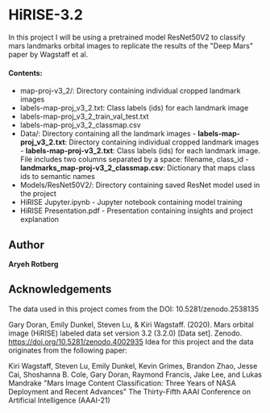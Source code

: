 # HiRISE-3.2

In this project I will be using a pretrained model ResNet50V2 to classify mars landmarks orbital images to replicate the results of the "Deep Mars" paper by Wagstaff et al.

#### Contents:
- map-proj-v3_2/: Directory containing individual cropped landmark images
- labels-map-proj_v3_2.txt: Class labels (ids) for each landmark image
- labels-map-proj_v3_2_train_val_test.txt
- labels-map-proj_v3_2_classmap.csv
- Data/: Directory containing all the landmark images
        - **labels-map-proj_v3_2.txt**: Directory containing individual cropped landmark images
        - **labels-map-proj-v3_2.txt**: Class labels (ids) for each landmark image. File includes two columns separated by a space: filename, class_id
        - **landmarks_map-proj-v3_2_classmap.csv**: Dictionary that maps class ids to semantic names
- Models/ResNet50V2/: Directory containing saved ResNet model used in the project
- HiRISE Jupyter.ipynb - Jupyter notebook containing model training
- HiRISE Presentation.pdf - Presentation containing insights and project explanation

## Author

**Aryeh Rotberg**

## Acknowledgements 
The data used in this project comes from the DOI:
10.5281/zenodo.2538135

Gary Doran, Emily Dunkel, Steven Lu, & Kiri Wagstaff. (2020). Mars orbital image (HiRISE) labeled data set version 3.2 (3.2.0) [Data set]. Zenodo. https://doi.org/10.5281/zenodo.4002935
Idea for this project and the data originates from the following paper: 

Kiri Wagstaff, Steven Lu, Emily Dunkel, Kevin Grimes, Brandon Zhao, Jesse Cai,
Shoshanna B. Cole, Gary Doran, Raymond Francis, Jake Lee, and Lukas Mandrake "Mars Image Content Classification: Three Years of NASA Deployment and Recent Advances" The Thirty-Fifth AAAI Conference on Artificial Intelligence (AAAI-21)
